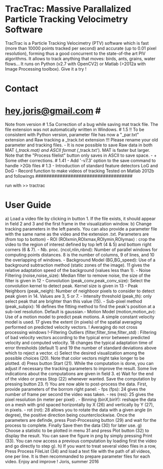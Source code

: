 # TracTrac: Massive Parallalized Particle Tracking Velocimetry Software

TracTrac is a Particle Tracking Velocimetry (PTV) software which is fast (more than 10000 points tracked per second) and accurate (up to 0.01 pixel resolution), forming thus a good concurrent to the state-of-the art PIV algorithms. It allows to track anything that moves: birds, ants, grains, water flows... It runs on Python (v2.7 with OpenCV2) or Matlab (>2012a with Image Processing toolbox). Give it a try !

# Contact
# hey.joris@gmail.com # ############################ 

Note from version # 1.5a Correction of a bug while saving mat track file. The file extension was not automatically written in Windows. # 1.5 !! To be consistent with Python version, parameter file has now a "_par.txt" extension and Raw tracking a _track.txt extension !!! Please rename your old parameter and tracking files. - It is now possible to save Raw data in both MAT (*_track.mat) and ASCII format (*_track.txt'). MAT is faster but larger. Note that the "Process filelist" button only saves in ASCII to save space. - + Some other corrections. # 1.41 - Add '-v7.3' option to the save command to handle >2Gb files # 1.3 - Introduction of standard feature detectors LoG and DoG - Record function to make videos of tracking Tested on Matlab 2012b and followings #################################### 


run with >> tractrac 


# User Guide ###############################################################
a) Load a video file by clicking in button 1. If the file exists, it should appear in field 2 and 3 and the first frame in the visualization window. b) Change tracking parameters in the left panels. You can also provide a parameter file with the same name as the video and the extension .txt. Parameters are (from top to bottom) - ROI (ROIxmin,ROIxmax,ROIymin,ROIymax) : crop the video to the region of interest defined by top left (4 & 5) and bottom right corners (6 & 7). - Nb. proc. (ncol,nlin,nbnd): Number of parallel windows for computing points distances. 8 is the number of columns, 9 of lines, and 10 the overlapping of windows. - Background Model (BG,BG_speed): Use of a background subtraction method (static zones of the image). 11 gives the relative adaptation speed of the background (values less than 1). - Noise Filtering (noise,noise_size): Median filter to remove noise, the size of the filter is given in 12 - Convolution (peak_conv,peak_conv_size): Select the convolution kernel to detect peak. Kernel size is given in 13 - Peak Neighbors (peak_neigh): Number of neighboor pixels to consider to detect peak given in 14. Values are 3, 5 or 7. - Intensity threshold (peak_th): only select peak that are brighter than this value (15). - Sub-pixel method (peak_subpix): 16 defines the fitting method to find the peak's position at a sub-ixel resolution. Default is gaussian.- Motion Model (motion,motion_av): Use of a motion model to predict peak motions. A simple constant velocity model is used. 17 gives the extent (in pixels) of the spatial averaging performed on predicted velocity vectors. ! Averaging do not cross processing windows !-Filtering Outliers (filter,filter_time,filter_std) : Filtering of bad velocity vectors according to the typical error between predicted velocity and computed velocity. 18 changes the typical adaptation time of error thresholds (default 1) and 19 the number of standard deviations above which to reject a vector. c) Select the desired visualization among the possible choices (20). Note that color vectors might take longer to be plotted. d) Press button Start (21). While the computation is done, you can adjust if necessary the tracking parameters to improve the result. Some live indications about the computations are given in field 3. e) Wait for the end of the video or press Stop (22) whenever wanted. Save the computation by pressing button 23. f) You are now able to post-process the data. First, provide parameters of the borrom right panel: - fps (fps): 24 gives the number of frame per second the video was taken. - res (res): 25 gives the pixel resolution (in meter per pixel) . - Binning (binX,binY): reshape the data on a mesh with grid spaced horizontally by X (26) and vertically by Y (27), in pixels. - rot (rot): 28 allows you to rotate the data with a given angle (in degree), the positive direction being counterclockwise. Once the parameters are definde, press Post-Processing button (29) and wait for the process to complete. Finally Save then the data (30) for later use. g) Choose a statistic to be plotted in menu 31 and press Plot button (32) to display the result. You can save the figure in png by simply pressing Print (33). You can now access a previous computation by loading first the video and go directly to step g). h) If you want to treat several video files in a row, Press Process FileList (34) and load a text file with the path of all videos, one per line. It is then recommanded to prepare parameter files for each video. Enjoy and improve ! Joris, summer 2016
